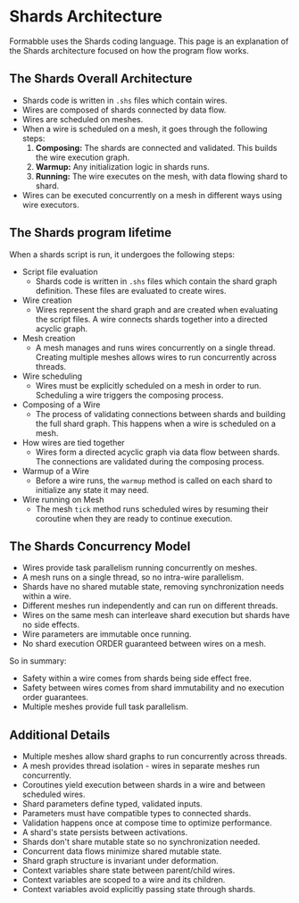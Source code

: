 # Shards Architecture

Formabble uses the Shards coding language. This page is an explanation of the Shards architecture focused on how the program flow works.

## The Shards Overall Architecture

- Shards code is written in `.shs` files which contain wires.
- Wires are composed of shards connected by data flow.
- Wires are scheduled on meshes.
- When a wire is scheduled on a mesh, it goes through the following steps:
    1. **Composing:** The shards are connected and validated. This builds the wire execution graph.
    2. **Warmup:** Any initialization logic in shards runs.
    3. **Running:** The wire executes on the mesh, with data flowing shard to shard.
- Wires can be executed concurrently on a mesh in different ways using wire executors.

## The Shards program lifetime

When a shards script is run, it undergoes the following steps:

- Script file evaluation
    - Shards code is written in `.shs` files which contain the shard graph definition. These files are evaluated to create wires.
- Wire creation
    - Wires represent the shard graph and are created when evaluating the script files. A wire connects shards together into a directed acyclic graph.
- Mesh creation
    - A mesh manages and runs wires concurrently on a single thread. Creating multiple meshes allows wires to run concurrently across threads.
- Wire scheduling
    - Wires must be explicitly scheduled on a mesh in order to run. Scheduling a wire triggers the composing process.
- Composing of a Wire
    - The process of validating connections between shards and building the full shard graph. This happens when a wire is scheduled on a mesh.
- How wires are tied together
    - Wires form a directed acyclic graph via data flow between shards. The connections are validated during the composing process.
- Warmup of a Wire
    - Before a wire runs, the `warmup` method is called on each shard to initialize any state it may need.
- Wire running on Mesh
    - The mesh `tick` method runs scheduled wires by resuming their coroutine when they are ready to continue execution.

## The Shards Concurrency Model

- Wires provide task parallelism running concurrently on meshes.
- A mesh runs on a single thread, so no intra-wire parallelism.
- Shards have no shared mutable state, removing synchronization needs within a wire.
- Different meshes run independently and can run on different threads.
- Wires on the same mesh can interleave shard execution but shards have no side effects.
- Wire parameters are immutable once running.
- No shard execution ORDER guaranteed between wires on a mesh.

So in summary:

- Safety within a wire comes from shards being side effect free.
- Safety between wires comes from shard immutability and no execution order guarantees.
- Multiple meshes provide full task parallelism.

## Additional Details

- Multiple meshes allow shard graphs to run concurrently across threads.
- A mesh provides thread isolation - wires in separate meshes run concurrently.
- Coroutines yield execution between shards in a wire and between scheduled wires.
- Shard parameters define typed, validated inputs.
- Parameters must have compatible types to connected shards.
- Validation happens once at compose time to optimize performance.
- A shard's state persists between activations.
- Shards don't share mutable state so no synchronization needed.
- Concurrent data flows minimize shared mutable state.
- Shard graph structure is invariant under deformation.
- Context variables share state between parent/child wires.
- Context variables are scoped to a wire and its children.
- Context variables avoid explicitly passing state through shards.